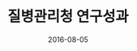 ---
output: true
search: false
title:  "질병관리청 연구성과"
date:   2016-08-05
categories: results
sourceUrl: https://kdca.go.kr/board/board.es?mid=a40801000000&bid=0050
---